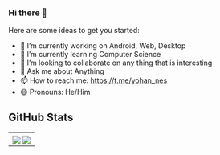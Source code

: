 ### Hi there 👋


Here are some ideas to get you started:

- 🔭 I’m currently working on Android, Web, Desktop
- 🌱 I’m currently learning Computer Science
- 👯 I’m looking to collaborate on any thing that is interesting
- 💬 Ask me about Anything
- 📫 How to reach me: https://t.me/yohan_nes
- 😄 Pronouns: He/Him

## GitHub Stats
<table border="0" border="none">
 <tr>
    <td>
       <img align="center" src="https://github-readme-stats.vercel.app/api?username=yohannesTzvate=true&title_color=0E8EE9&icon_color=0E8EE9&custom_title=Bisrategebriel's+GitHub+Stats&show_icons=true"/>
     <img align="center" src="https://github-readme-stats.vercel.app/api?username=yohannesTz&count_private=true&title_color=0E8EE9&icon_color=0E8EE9&custom_title=Yohannes's's+GitHub+Stats&show_icons=true"
   </td>
 </tr>
</table>
